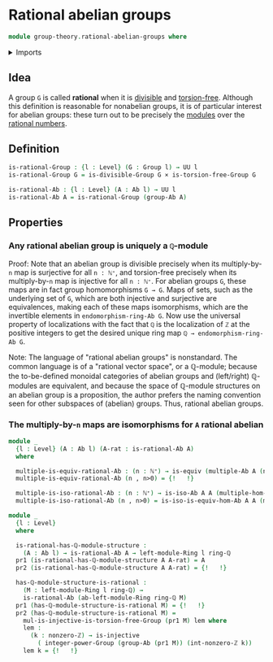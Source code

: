 # Rational abelian groups

```agda
module group-theory.rational-abelian-groups where
```

<details><summary>Imports</summary>

```agda
open import elementary-number-theory.natural-numbers
open import elementary-number-theory.nonzero-integers
open import elementary-number-theory.nonzero-natural-numbers
open import elementary-number-theory.ring-of-rational-numbers

open import foundation.cartesian-product-types
open import foundation.dependent-pair-types
open import foundation.universe-levels

open import foundation-core.equivalences
open import foundation-core.identity-types
open import foundation-core.injective-maps

open import group-theory.abelian-groups
open import group-theory.divisible-groups
open import group-theory.endomorphism-rings-abelian-groups
open import group-theory.groups
open import group-theory.homomorphisms-abelian-groups
open import group-theory.integer-powers-of-elements-groups
open import group-theory.isomorphisms-abelian-groups
open import group-theory.multiples-of-elements-abelian-groups
open import group-theory.torsion-free-groups
open import group-theory.trivial-groups
open import group-theory.trivial-subgroups

open import linear-algebra.left-modules-rings

open import ring-theory.homomorphisms-rings
open import ring-theory.rings
```

</details>

## Idea

A group `G` is called **rational** when it is
[divisible](group-theory.divisible-groups.md) and
[torsion-free](group-theory.torsion-free-groups.md). Although this definition is
reasonable for nonabelian groups, it is of particular interest for abelian
groups: these turn out to be precisely the
[modules](linear-algebra.left-modules-rings.md) over the
[rational numbers](elementary-number-theory.ring-of-rational-numbers.md).

## Definition

```agda
is-rational-Group : {l : Level} (G : Group l) → UU l
is-rational-Group G = is-divisible-Group G × is-torsion-free-Group G

is-rational-Ab : {l : Level} (A : Ab l) → UU l
is-rational-Ab A = is-rational-Group (group-Ab A)
```

## Properties

### Any rational abelian group is uniquely a `ℚ`-module

Proof: Note that an abelian group is divisible precisely when its
multiply-by-`n` map is surjective for all `n : ℕ⁺`, and torsion-free precisely
when its multiply-by-`n` map is injective for all `n : ℕ⁺`. For abelian groups
`G`, these maps are in fact group homomorphisms `G → G`. Maps of sets, such as
the underlying set of `G`, which are both injective and surjective are
equivalences, making each of these maps isomorphisms, which are the invertible
elements in `endomorphism-ring-Ab G`. Now use the universal property of
localizations with the fact that `ℚ` is the localization of `ℤ` at the positive
integers to get the desired unique ring map `ℚ → endomorphism-ring-Ab G`.

Note: The language of "rational abelian groups" is nonstandard. The common
language is of a "rational vector space", or a ℚ-module; because the
to-be-defined monoidal categories of abelian groups and (left/right) ℚ-modules
are equivalent, and because the space of ℚ-module structures on an abelian group
is a proposition, the author prefers the naming convention seen for other
subspaces of (abelian) groups. Thus, rational abelian groups.

### The multiply-by-`n` maps are isomorphisms for `A` rational abelian

```agda
module _
  {l : Level} (A : Ab l) (A-rat : is-rational-Ab A)
  where

  multiple-is-equiv-rational-Ab : (n : ℕ⁺) → is-equiv (multiple-Ab A (nat-nonzero-ℕ n))
  multiple-is-equiv-rational-Ab (n , n>0) = {!   !}

  multiple-is-iso-rational-Ab : (n : ℕ⁺) → is-iso-Ab A A (multiple-hom-Ab A (nat-nonzero-ℕ n))
  multiple-is-iso-rational-Ab (n , n>0) = is-iso-is-equiv-hom-Ab A A (multiple-hom-Ab A n) {!   !}
```

```agda
module _
  {l : Level}
  where

  is-rational-has-ℚ-module-structure :
    (A : Ab l) → is-rational-Ab A → left-module-Ring l ring-ℚ
  pr1 (is-rational-has-ℚ-module-structure A A-rat) = A
  pr2 (is-rational-has-ℚ-module-structure A A-rat) = {!   !}

  has-ℚ-module-structure-is-rational :
    (M : left-module-Ring l ring-ℚ) →
    is-rational-Ab (ab-left-module-Ring ring-ℚ M)
  pr1 (has-ℚ-module-structure-is-rational M) = {!   !}
  pr2 (has-ℚ-module-structure-is-rational M) =
    mul-is-injective-is-torsion-free-Group (pr1 M) lem where
    lem :
      (k : nonzero-ℤ) → is-injective
        ( integer-power-Group (group-Ab (pr1 M)) (int-nonzero-ℤ k))
    lem k = {!   !}
```
